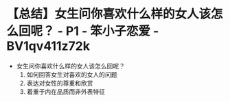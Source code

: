 # 【总结】女生问你喜欢什么样的女人该怎么回呢？ - P1 - 笨小子恋爱 - BV1qv411z72k

-   女生问你喜欢什么样的女人该怎么回呢？
    1.  如何回答女生对喜欢的女人的问题
    2.  表达对女性的尊重和欣赏
    3.  着重于内在品质而非外表特征